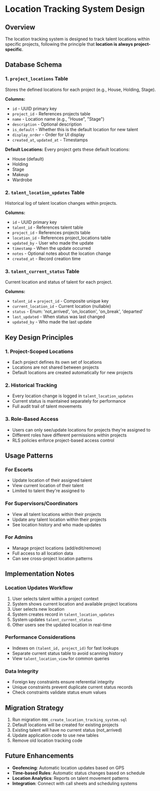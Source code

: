 # Location Tracking System Design

## Overview
The location tracking system is designed to track talent locations within specific projects, following the principle that **location is always project-specific**.

## Database Schema

### 1. `project_locations` Table
Stores the defined locations for each project (e.g., House, Holding, Stage).

**Columns:**
- `id` - UUID primary key
- `project_id` - References projects table
- `name` - Location name (e.g., "House", "Stage")
- `description` - Optional description
- `is_default` - Whether this is the default location for new talent
- `display_order` - Order for UI display
- `created_at`, `updated_at` - Timestamps

**Default Locations:**
Every project gets these default locations:
- House (default)
- Holding
- Stage
- Makeup
- Wardrobe

### 2. `talent_location_updates` Table
Historical log of talent location changes within projects.

**Columns:**
- `id` - UUID primary key
- `talent_id` - References talent table
- `project_id` - References projects table
- `location_id` - References project_locations table
- `updated_by` - User who made the update
- `timestamp` - When the update occurred
- `notes` - Optional notes about the location change
- `created_at` - Record creation time

### 3. `talent_current_status` Table
Current location and status of talent for each project.

**Columns:**
- `talent_id` + `project_id` - Composite unique key
- `current_location_id` - Current location (nullable)
- `status` - Enum: 'not_arrived', 'on_location', 'on_break', 'departed'
- `last_updated` - When status was last changed
- `updated_by` - Who made the last update

## Key Design Principles

### 1. Project-Scoped Locations
- Each project defines its own set of locations
- Locations are not shared between projects
- Default locations are created automatically for new projects

### 2. Historical Tracking
- Every location change is logged in `talent_location_updates`
- Current status is maintained separately for performance
- Full audit trail of talent movements

### 3. Role-Based Access
- Users can only see/update locations for projects they're assigned to
- Different roles have different permissions within projects
- RLS policies enforce project-based access control

## Usage Patterns

### For Escorts
- Update location of their assigned talent
- View current location of their talent
- Limited to talent they're assigned to

### For Supervisors/Coordinators
- View all talent locations within their projects
- Update any talent location within their projects
- See location history and who made updates

### For Admins
- Manage project locations (add/edit/remove)
- Full access to all location data
- Can see cross-project location patterns

## Implementation Notes

### Location Updates Workflow
1. User selects talent within a project context
2. System shows current location and available project locations
3. User selects new location
4. System creates record in `talent_location_updates`
5. System updates `talent_current_status`
6. Other users see the updated location in real-time

### Performance Considerations
- Indexes on `(talent_id, project_id)` for fast lookups
- Separate current status table to avoid scanning history
- View `talent_location_view` for common queries

### Data Integrity
- Foreign key constraints ensure referential integrity
- Unique constraints prevent duplicate current status records
- Check constraints validate status enum values

## Migration Strategy

1. Run migration `006_create_location_tracking_system.sql`
2. Default locations will be created for existing projects
3. Existing talent will have no current status (not_arrived)
4. Update application code to use new tables
5. Remove old location tracking code

## Future Enhancements

- **Geofencing**: Automatic location updates based on GPS
- **Time-based Rules**: Automatic status changes based on schedule
- **Location Analytics**: Reports on talent movement patterns
- **Integration**: Connect with call sheets and scheduling systems